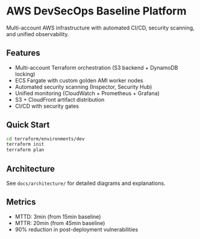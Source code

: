 # AWS DevSecOps Baseline Platform

Multi-account AWS infrastructure with automated CI/CD, security scanning, and unified observability.

## Features
- Multi-account Terraform orchestration (S3 backend + DynamoDB locking)
- ECS Fargate with custom golden AMI worker nodes
- Automated security scanning (Inspector, Security Hub)
- Unified monitoring (CloudWatch + Prometheus + Grafana)
- S3 + CloudFront artifact distribution
- CI/CD with security gates

## Quick Start
```bash
cd terraform/environments/dev
terraform init
terraform plan
```

## Architecture
See `docs/architecture/` for detailed diagrams and explanations.

## Metrics
- MTTD: 3min (from 15min baseline)
- MTTR: 20min (from 45min baseline)
- 90% reduction in post-deployment vulnerabilities
